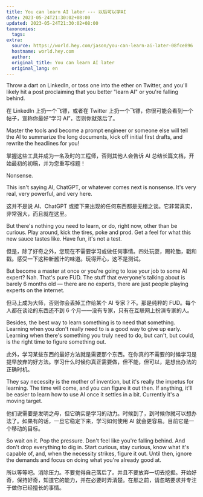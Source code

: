 ```yaml
---
title: You can learn AI later --- 以后可以学AI
date: 2023-05-24T21:30:02+08:00
updated: 2023-05-24T21:30:02+08:00
taxonomies:
  tags: 
extra:
  source: https://world.hey.com/jason/you-can-learn-ai-later-08fce896
  hostname: world.hey.com
  author: 
  original_title: You can learn AI later
  original_lang: en
---
```


Throw a dart on LinkedIn, or toss one into the ether on Twitter, and you'll likely hit a post proclaiming that you better "learn AI" or you're falling behind.  

在 LinkedIn 上扔一个飞镖，或者在 Twitter 上扔一个飞镖，你很可能会看到一个帖子，宣称你最好“学习 AI”，否则你就落后了。

Master the tools and become a prompt engineer or someone else will tell the AI to summarize the long documents, kick off initial first drafts, and rewrite the headlines for you!  

掌握这些工具并成为一名及时的工程师，否则其他人会告诉 AI 总结长篇文档，开始最初的初稿，并为您重写标题！

Nonsense.

This isn't saying AI, ChatGPT, or whatever comes next is nonsense. It's very real, very powerful, and very here.  

这并不是说 AI、ChatGPT 或接下来出现的任何东西都是无稽之谈。它非常真实，非常强大，而且就在这里。

But there's nothing you need to learn, or do, right now, other than be curious. Play around, kick the tires, poke and prod. Get a feel for what this new sauce tastes like. Have fun, it's not a test.  

但是，除了好奇之外，您现在不需要学习或做任何事情。四处玩耍，踢轮胎，戳和戳。感受一下这种新酱汁的味道。玩得开心，这不是测试。

But become a master at once or you're going to lose your job to some AI expert? Nah. That's pure FUD. The stuff that everyone's talking about is barely 6 months old — there are no experts, there are just people playing experts on the internet.  

但马上成为大师，否则你会丢掉工作给某个 AI 专家？不。那是纯粹的 FUD。每个人都在谈论的东西还不到 6 个月——没有专家，只有在互联网上扮演专家的人。

Besides, the best way to learn something is to need that something. Learning when you don't really need to is a good way to give up early. Learning when there's something you truly need to do, but can't, but could, is the right time to figure something out.  

此外，学习某些东西的最好方法就是需要那个东西。在你真的不需要的时候学习是提早放弃的好方法。学习什么时候你真正需要做，但不能，但可以，是想出办法的正确时机。

They say necessity is the mother of invention, but it's really the impetus for learning. The time will come, and you can figure it out then. If anything, it'll be easier to learn how to use AI once it settles in a bit. Currently it's a moving target.  

他们说需要是发明之母，但它确实是学习的动力。时候到了，到时候你就可以想办法了。如果有的话，一旦它稳定下来，学习如何使用 AI 就会更容易。目前它是一个移动的目标。

So wait on it. Pop the pressure. Don't feel like you're falling behind. And don't drop everything to dig in. Start curious, stay curious, know what it's capable of, and, when the necessity strikes, figure it out. Until then, ignore the demands and focus on doing what you're already good at.  

所以等等吧。消除压力。不要觉得自己落后了。并且不要放弃一切去挖掘。开始好奇，保持好奇，知道它的能力，并在必要时弄清楚。在那之前，请忽略要求并专注于做你已经擅长的事情。
